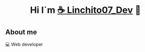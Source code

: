 <div align="center">

<h1 align="center">Hi I´m <a href=""> ☕ Linchito07_Dev</a> 👋</h1>

</div>

## About me

💻 Web developer
